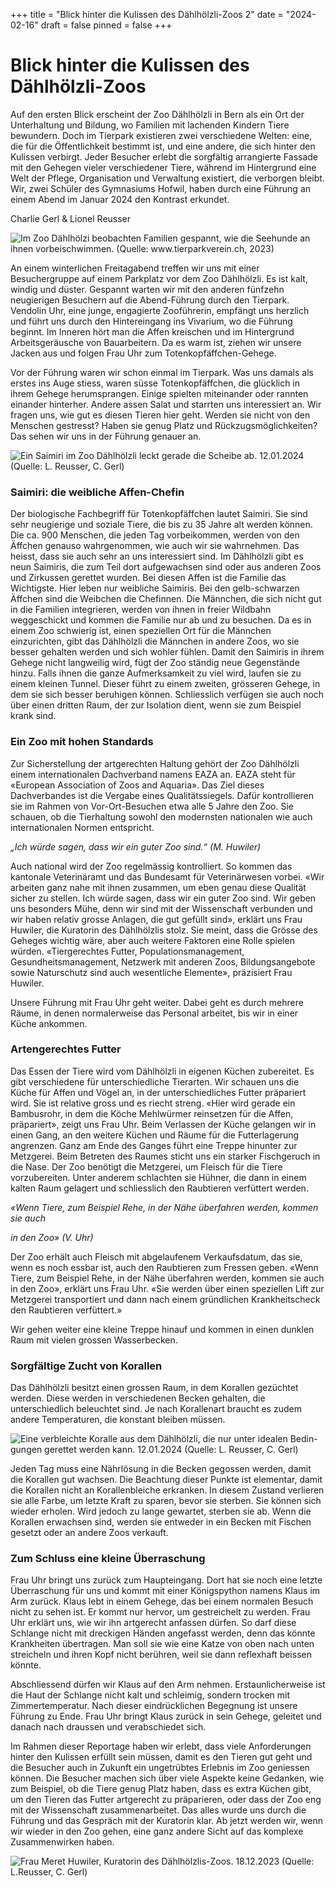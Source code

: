 +++
title = "Blick hinter die Kulissen des Dählhölzli-Zoos 2"
date = "2024-02-16"
draft = false
pinned = false
+++
# Blick hinter die Kulissen des Dählhölzli-Zoos

Auf den ersten Blick erscheint der Zoo Dählhölzli in Bern als ein Ort der Unterhaltung und Bildung, wo Familien mit lachenden Kindern Tiere bewundern. Doch im Tierpark existieren zwei verschiedene Welten: eine, die für die Öffentlichkeit bestimmt ist, und eine andere, die sich hinter den Kulissen verbirgt. Jeder Besucher erlebt die sorgfältig arrangierte Fassade mit den Gehegen vieler verschiedener Tiere, während im Hintergrund eine Welt der Pflege, Organisation und Verwaltung existiert, die verborgen bleibt. Wir, zwei Schüler des Gymnasiums Hofwil, haben durch eine Führung an einem Abend im Januar 2024 den Kontrast erkundet.

Charlie Gerl & Lionel Reusser

![Im Zoo Dählhölzi beobachten Familien gespannt, wie die Seehunde an ihnen vorbeischwimmen. (Quelle: www.tierparkverein.ch, 2023)](whatsapp-image-2024-02-16-at-20.44.01.jpeg)

An einem winterlichen Freitagabend treffen wir uns mit einer Besuchergruppe auf einem Parkplatz vor dem Zoo Dählhölzli. Es ist kalt, windig und düster. Gespannt warten wir mit den anderen fünfzehn neugierigen Besuchern auf die Abend-Führung durch den Tierpark. Vendolin Uhr, eine junge, engagierte Zooführerin, empfängt uns herzlich und führt uns durch den Hintereingang ins Vivarium, wo die Führung beginnt. Im Inneren hört man die Affen kreischen und im Hintergrund Arbeitsgeräusche von Bauarbeitern. Da es warm ist, ziehen wir unsere Jacken aus und folgen Frau Uhr zum Totenkopfäffchen-Gehege.

Vor der Führung waren wir schon einmal im Tierpark. Was uns damals als erstes ins Auge stiess, waren süsse Totenkopfäffchen, die glücklich in ihrem Gehege herumsprangen. Einige spielten miteinander oder rannten einander hinterher. Andere assen Salat und starrten uns interessiert an. Wir fragen uns, wie gut es diesen Tieren hier geht. Werden sie nicht von den Menschen gestresst? Haben sie genug Platz und Rückzugsmöglichkeiten? Das sehen wir uns in der Führung genauer an.

![Ein Saimiri im Zoo Dählhölzli leckt gerade die Scheibe ab. 12.01.2024 (Quelle: L. Reusser, C. Gerl)](whatsapp-image-2024-02-16-at-20.54.05.jpeg)

### Saimiri: die weibliche Affen-Chefin

Der biologische Fachbegriff für Totenkopfäffchen lautet Saimiri. Sie sind sehr neugierige und soziale Tiere, die bis zu 35 Jahre alt werden können. Die ca. 900 Menschen, die jeden Tag vorbeikommen, werden von den Äffchen genauso wahrgenommen, wie auch wir sie wahrnehmen. Das heisst, dass sie auch sehr an uns interessiert sind. Im Dählhölzli gibt es neun Saimiris, die zum Teil dort aufgewachsen sind oder aus anderen Zoos und Zirkussen gerettet wurden. Bei diesen Affen ist die Familie das Wichtigste. Hier leben nur weibliche Saimiris. Bei den gelb-schwarzen Äffchen sind die Weibchen die Chefinnen. Die Männchen, die sich nicht gut in die Familien integrieren, werden von ihnen in freier Wildbahn weggeschickt und kommen die Familie nur ab und zu besuchen. Da es in einem Zoo schwierig ist, einen speziellen Ort für die Männchen einzurichten, gibt das Dählhölzli die Männchen in andere Zoos, wo sie besser gehalten werden und sich wohler fühlen. Damit den Saimiris in ihrem Gehege nicht langweilig wird, fügt der Zoo ständig neue Gegenstände hinzu. Falls ihnen die ganze Aufmerksamkeit zu viel wird, laufen sie zu einem kleinen Tunnel. Dieser führt zu einem zweiten, grösseren Gehege, in dem sie sich besser beruhigen können. Schliesslich verfügen sie auch noch über einen dritten Raum, der zur Isolation dient, wenn sie zum Beispiel krank sind.

### Ein Zoo mit hohen Standards

Zur Sicherstellung der artgerechten Haltung gehört der Zoo Dählhölzli einem internationalen Dachverband namens EAZA an. EAZA steht für «European Association of Zoos and Aquaria». Das Ziel dieses Dachverbandes ist die Vergabe eines Qualitätssiegels. Dafür kontrollieren sie im Rahmen von Vor-Ort-Besuchen etwa alle 5 Jahre den Zoo. Sie schauen, ob die Tierhaltung sowohl den modernsten nationalen wie auch internationalen Normen entspricht.

*„Ich würde sagen, dass wir ein guter Zoo sind.“ (M. Huwiler)*

Auch national wird der Zoo regelmässig kontrolliert. So kommen das kantonale Veterinäramt und das Bundesamt für Veterinärwesen vorbei. «Wir arbeiten ganz nahe mit ihnen zusammen, um eben genau diese Qualität sicher zu stellen. Ich würde sagen, dass wir ein guter Zoo sind. Wir geben uns besonders Mühe, denn wir sind mit der Wissenschaft verbunden und wir haben relativ grosse Anlagen, die gut gefüllt sind», erklärt uns Frau Huwiler, die Kuratorin des Dählhölzlis stolz. Sie meint, dass die Grösse des Geheges wichtig wäre, aber auch weitere Faktoren eine Rolle spielen würden. «Tiergerechtes Futter, Populationsmanagement, Gesundheitsmanagement, Netzwerk mit anderen Zoos, Bildungsangebote sowie Naturschutz sind auch wesentliche Elemente», präzisiert Frau Huwiler.

Unsere Führung mit Frau Uhr geht weiter. Dabei geht es durch mehrere Räume, in denen normalerweise das Personal arbeitet, bis wir in einer Küche ankommen.

### Artengerechtes Futter

Das Essen der Tiere wird vom Dählhölzli in eigenen Küchen zubereitet. Es gibt verschiedene für unterschiedliche Tierarten. Wir schauen uns die Küche für Affen und Vögel an, in der unterschiedliches Futter präpariert wird. Sie ist relativ~~e~~ gross und es riecht streng. «Hier wird gerade ein Bambusrohr, in dem die Köche Mehlwürmer reinsetzen für die Affen, präpariert», zeigt uns Frau Uhr. Beim Verlassen der Küche gelangen wir in einen Gang, an den weitere Küchen und Räume für die Futterlagerung angrenzen. Ganz am Ende des Ganges führt eine Treppe hinunter zur Metzgerei. Beim Betreten des Raumes sticht uns ein starker Fischgeruch in die Nase. Der Zoo benötigt die Metzgerei, um Fleisch für die Tiere vorzubereiten. Unter anderem schlachten sie Hühner, die dann in einem kalten Raum gelagert und schliesslich den Raubtieren verfüttert werden.

*«Wenn Tiere, zum Beispiel Rehe, in der Nähe überfahren werden, kommen sie auch*

*in den Zoo» (V. Uhr)*

Der Zoo erhält auch Fleisch mit abgelaufenem Verkaufsdatum, das sie, wenn es noch essbar ist, auch den Raubtieren zum Fressen geben. «Wenn Tiere, zum Beispiel Rehe, in der Nähe überfahren werden, kommen sie auch in den Zoo», erklärt uns Frau Uhr. «Sie werden über einen speziellen Lift zur Metzgerei transportiert und dann nach einem gründlichen Krankheitscheck den Raubtieren verfüttert.»

Wir gehen weiter eine kleine Treppe hinauf und kommen in einen dunklen Raum mit vielen grossen Wasserbecken.

### Sorgfältige Zucht von Korallen

Das Dählhölzli besitzt einen grossen Raum, in dem Korallen gezüchtet werden. Diese werden in verschiedenen Becken gehalten, die unterschiedlich beleuchtet sind. Je nach Korallenart braucht es zudem andere Temperaturen, die konstant bleiben müssen.

![Eine verbleichte Koralle aus dem Dählhölzli, die nur unter idealen Bedin-gungen gerettet werden kann. 12.01.2024 (Quelle: L. Reusser, C. Gerl)](whatsapp-image-2024-02-16-at-21.02.00.jpeg)

Jeden Tag muss eine Nährlösung in die Becken gegossen werden, damit die Korallen gut wachsen. Die Beachtung dieser Punkte ist elementar, damit die Korallen nicht an Korallenbleiche erkranken. In diesem Zustand verlieren sie alle Farbe, um letzte Kraft zu sparen, bevor sie sterben. Sie können sich wieder erholen. Wird jedoch zu lange gewartet, sterben sie ab. Wenn die Korallen erwachsen sind, werden sie entweder in ein Becken mit Fischen gesetzt oder an andere Zoos verkauft. 

### Zum Schluss eine kleine Überraschung

Frau Uhr bringt uns zurück zum Haupteingang. Dort hat sie noch eine letzte Überraschung für uns und kommt mit einer Königspython namens Klaus im Arm zurück. Klaus lebt in einem Gehege, das bei einem normalen Besuch nicht zu sehen ist. Er kommt nur hervor, um gestreichelt zu werden. Frau Uhr erklärt uns, wie wir ihn artgerecht anfassen dürfen. So darf diese Schlange nicht mit dreckigen Händen angefasst werden, denn das könnte Krankheiten übertragen. Man soll sie wie eine Katze von oben nach unten streicheln und ihren Kopf nicht berühren, weil sie dann reflexhaft beissen könnte.

Abschliessend dürfen wir Klaus auf den Arm nehmen. Erstaunlicherweise ist die Haut der Schlange nicht kalt und schleimig, sondern trocken mit Zimmertemperatur. Nach dieser eindrücklichen Begegnung ist unsere Führung zu Ende. Frau Uhr bringt Klaus zurück in sein Gehege, geleitet und danach nach draussen und verabschiedet sich.

Im Rahmen dieser Reportage haben wir erlebt, dass viele Anforderungen hinter den Kulissen erfüllt sein müssen, damit es den Tieren gut geht und die Besucher auch in Zukunft ein ungetrübtes Erlebnis im Zoo geniessen können. Die Besucher machen sich über viele Aspekte keine Gedanken, wie zum Beispiel, ob die Tiere genug Platz haben, dass es extra Küchen gibt, um den Tieren das Futter artgerecht zu präparieren, oder dass der Zoo eng mit der Wissenschaft zusammenarbeitet. Das alles wurde uns durch die Führung und das Gespräch mit der Kuratorin klar. Ab jetzt werden wir, wenn wir wieder in den Zoo gehen, eine ganz andere Sicht auf das komplexe Zusammenwirken haben.

![Frau Meret Huwiler, Kuratorin des Dählhölzlis-Zoos.                                                               18.12.2023 (Quelle: L.Reusser, C. Gerl)](whatsapp-image-2024-02-16-at-20.55.10.jpeg)